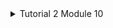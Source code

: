 <details>
<summary>Tutorial 2 Module 10</summary>

<details>
<summary>2.1. Original code of broadcast chat.</summary>

![2.1. Original code of broadcast chat. 1](https://i.ibb.co/PCYC7mx/Cuplikan-layar-2024-05-03-094202.png)
![2.1. Original code of broadcast chat. 2](https://i.ibb.co/DMzk4hW/Cuplikan-layar-2024-05-03-094221.png)
![2.1. Original code of broadcast chat. 3](https://i.ibb.co/VLXN7zJ/Cuplikan-layar-2024-05-03-094238.png)
![2.1. Original code of broadcast chat. 4](https://i.ibb.co/dpzNv3J/Cuplikan-layar-2024-05-03-094250.png)

First, we need to add this code to `Cargo.toml`
```
[[bin]]
name = "server"

[[bin]]
name = "client"
```

The reason we need to add the code to `Cargo.toml` is that Cargo needs to know that there are multiple binary targets in the project: `server` and `client`. By specifying them in the `Cargo.toml`, we're telling Cargo to build separate executables for each of these binaries when we run `cargo build` or `cargo run`.

To run the program and observe its behavior:

1. Navigate to the project directory containing `Cargo.toml`.
2. Run the server by executing: `cargo run --bin server`.
3. Run three clients by opening three separate terminal windows and executing: `cargo run --bin client`.
4. Each client will connect to the server and prompt us to type a message.
5. Type a message in each client terminal and press Enter.
6. Observe that the message is sent to the server, which broadcasts it to all connected clients.
7. We will see the messages received by each client, including the one sent by itself.

When we type text in each client, the text is sent to the server, which then broadcasts it to all connected clients. Each client receives the broadcasted message, including the message it sent, resulting in a chat-like interaction between all clients.
</details>

<details>
<summary>2.2. Modifying the websocket port</summary>

To modify the port to be 8080, we need to change the port number where the server binds and where the client connects. Here's what we need to modify:

### `src/bin/server.rs`:
Change the port number in the `TcpListener::bind` function call:

```
let listener = TcpListener::bind("127.0.0.1:8080").await?;
```

### `src/bin/client.rs`:
Change the URI to connect to the server on port 8080:

```
let (mut ws_stream, _) =
    ClientBuilder::from_uri(Uri::from_static("ws://127.0.0.1:8080"))
        .connect()
        .await?;
```

### WebSocket Protocol:
Both the server and client are using the WebSocket protocol, which is defined and implemented in the `tokio_websockets` crate. This crate provides the necessary abstractions and utilities for working with WebSocket connections in Tokio-based applications. The WebSocket protocol allows bidirectional communication between clients and servers over a single, long-lived connection.

After making these modifications, we should be able to run the server and clients on port 8080 successfully, maintaining the functionality of the chat application.
</details>

<details>
<summary>2.3. Small changes. Add some information to client</summary>

![2.3. Small changes. Add some information to client 1](https://i.ibb.co/xGxDgR9/Cuplikan-layar-2024-05-03-101655.png)
![2.3. Small changes. Add some information to client 2](https://i.ibb.co/7Kvrx1Q/Cuplikan-layar-2024-05-03-101703.png)
![2.3. Small changes. Add some information to client 3](https://i.ibb.co/yYNQbsR/Cuplikan-layar-2024-05-03-101712.png)

In the original implementation, the server was simply broadcasting the message received from a client without any additional information about the sender. Similarly, the client was receiving messages from the server without any details about who sent the message.

To add information about the sender to each client, we need to modify both the server and the client:

1. **Server Modification**:
    - In the server code, when handling a message from a client, we need to prepend information about the sender (in this case, the client's IP address and port) to the message before broadcasting it to all clients.
    - This modification ensures that each client receives messages along with details about who sent the message.

2. **Client Modification**:
    - In the client code, we need to extract and display the sender information along with the message content.
    - This modification allows each client to show messages along with details about the sender, providing context about the origin of each message.

By making these changes in both the server and client code, we ensure that information about the sender is included and displayed correctly in the chat application. It's essential to modify both sides of the communication to maintain consistency and ensure that each client receives and displays messages with sender information accurately.
</details>

</details>